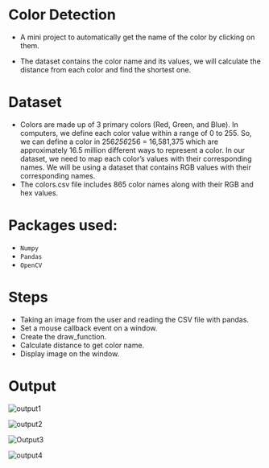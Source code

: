 # Color Detection
- A mini project to automatically get the name of the color by clicking on them.

- The dataset contains the color name and its values, we will calculate the distance from each color and find the shortest one.

# Dataset
- Colors are made up of 3 primary colors (Red, Green, and Blue). In computers, we define each color value within a range of 0 to 255. So, we can define a color in 256*256*256 = 16,581,375 which are approximately 16.5 million different ways to represent a color. In our dataset, we need to map each color’s values with their corresponding names. We will be using a dataset that contains RGB values with their corresponding names.
- The colors.csv file includes 865 color names along with their RGB and hex values.

# Packages used:
- `Numpy`
- `Pandas`
- `OpenCV`

# Steps
- Taking an image from the user and reading the CSV file with pandas.
- Set a mouse callback event on a window.
- Create the draw_function.
- Calculate distance to get color name.
- Display image on the window.

# Output
![output1](https://user-images.githubusercontent.com/91827137/183000319-53118502-6238-4e3e-9305-8ff2e3e63bf8.PNG)

![output2](https://user-images.githubusercontent.com/91827137/183000363-78102e64-ca4c-483b-8b48-f98a92099ada.PNG)

![Output3](https://user-images.githubusercontent.com/91827137/183000405-b8b99f92-d40e-4960-9ab5-ba38b5085a0c.PNG)

![output4](https://user-images.githubusercontent.com/91827137/183000455-c2e8fa1e-8a55-4f0c-874b-70bbf2523754.PNG)
